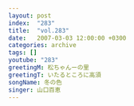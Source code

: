 ```yaml
---
layout: post
index:  "283"
title:  "vol.283"
date:   2007-03-03 12:00:00 +0300
categories: archive
tags: []
youtube: "283"
greetingM: 松ちゃんーの里
greetingT: いたるところに高須
songName: 冬の色
singer: 山口百恵
---
```

